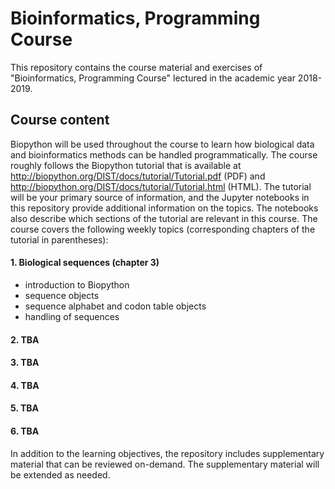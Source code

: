# Bioinformatics, Programming Course

This repository contains the course material and exercises of "Bioinformatics, Programming Course" lectured in the academic year 2018-2019.

## Course content

Biopython will be used throughout the course to learn how biological data and bioinformatics methods can be handled programmatically. The course roughly follows the Biopython tutorial that is available at http://biopython.org/DIST/docs/tutorial/Tutorial.pdf (PDF) and http://biopython.org/DIST/docs/tutorial/Tutorial.html (HTML). The tutorial will be your primary source of information, and the Jupyter notebooks in this repository provide additional information on the topics. The notebooks also describe which sections of the tutorial are relevant in this course. The course covers the following weekly topics (corresponding chapters of the tutorial in parentheses):

#### 1. Biological sequences (chapter 3)
- introduction to Biopython
- sequence objects
- sequence alphabet and codon table objects
- handling of sequences

#### 2. TBA

#### 3. TBA

#### 4. TBA

#### 5. TBA

#### 6. TBA

In addition to the learning objectives, the repository includes supplementary material that can be reviewed on-demand. The supplementary material will be extended as needed.